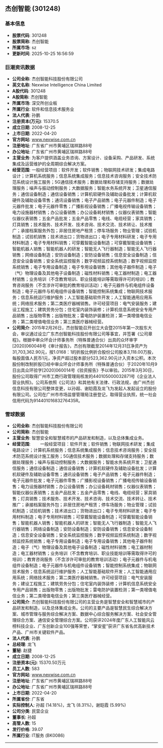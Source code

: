 ## 杰创智能 (301248)

### 基本信息

- **股票代码**: 301248
- **股票简称**: 杰创智能
- **所属市场**: sz
- **更新时间**: 2025-10-25 16:56:59

### 巨潮资讯数据

- **公司全称**: 杰创智能科技股份有限公司
- **英文名称**: Nexwise Intelligence China Limited
- **A股代码**: 301248
- **A股简称**: 杰创智能
- **所属市场**: 深交所创业板
- **所属行业**: 软件和信息技术服务业
- **法人代表**: 孙鹏
- **注册资本(万元)**: 15370.5
- **成立日期**: 2008-12-25
- **上市日期**: 2022-04-20
- **官方网站**: www.nexwise.com.cn
- **注册地址**: 广东省广州市黄埔区瑞祥路88号
- **办公地址**: 广东省广州市黄埔区瑞祥路88号
- **主营业务**: 为客户提供涵盖业务咨询、方案设计、设备采购、产品研发、系统集成及运营维护的全周期综合解决方案。
- **经营范围**: 一般经营项目：软件开发；软件销售；物联网技术研发；集成电路设计；计算机系统服务；信息系统集成服务；信息技术咨询服务；安全技术防范系统设计施工服务；5G通信技术服务；数据处理和存储支持服务；数据处理服务；噪声与振动控制服务；大数据服务；智能水务系统开发；卫星通信服务；通信设备制造；通信设备销售；计算机软硬件及辅助设备批发；计算机软硬件及辅助设备零售；通讯设备销售；电子产品销售；电子元器件制造；电子元器件批发；电子元器件零售；广播影视设备销售；广播电视传输设备销售；电力设施器材销售；办公设备销售；办公设备耗材销售；仪器仪表销售；智能仪器仪表销售；五金产品批发；五金产品零售；电线、电缆经营；家具销售；灯具销售；技术服务、技术开发、技术咨询、技术交流、技术转让、技术推广；承接档案服务外包；非居住房地产租赁；停车场服务；物业管理；试验机制造；试验机销售；技术进出口；货物进出口；电子专用材料研发；电子专用材料制造；电子专用材料销售；可穿戴智能设备制造；可穿戴智能设备销售；智能机器人销售；智能机器人的研发；智能无人飞行器制造；智能无人飞行器销售；网络设备制造；安防设备制造；安防设备销售；信息安全设备制造；信息安全设备销售；安全系统监控服务；数字视频监控系统制造；数字视频监控系统销售；电子专用设备制造；电子专用设备销售；其他电子器件制造；电子（气）物理设备及其他电子设备制造；磁性材料销售；电工器材制造；电工器材销售；业务培训（不含教育培训、职业技能培训等需取得许可的培训）；教育咨询服务（不含涉许可审批的教育培训活动）；电子元器件与机电组件设备制造；电子元器件与机电组件设备销售；智能控制系统集成；物联网技术服务；信息系统运行维护服务；人工智能基础软件开发；人工智能通用应用系统；网络技术服务；第二类医疗器械销售。许可经营项目：电气安装服务；建设工程施工；建筑劳务分包；住宅室内装饰装修；计算机信息系统安全专用产品销售；出版物零售；出版物批发；雷电防护装置检测；第一类增值电信业务；第二类增值电信业务；第三类医疗器械经营。
- **公司简介**: 2015年2月26日，杰创智能召开创立大会暨2015年第一次股东大会，审议通过设立广东杰创智能科技股份有限公司等事宜，并签署《公司章程》。根据中审众环会计师事务所（特殊普通合伙）出具的众环审字[2020]060048号《审计报告》，杰创有限截至2014年12月31日净资产为31,703,362.90元，按1.0168：1的折股比例折合股份公司股本3,118.00万股，每股面值人民币1元，净资产超过股本部分523,362.90元计入资本公积。本次股份制改制折股已经中审众环会计师事务所（特殊普通合伙）于2020年10月9日出具众环验字[2020]060014号《验资报告》予以审验。2015年3月30日，股份公司取得广州市工商行政管理局核发的440105000032871号《企业法人营业执照》。公司系依照《公司法》和其他有关法律、行政法规，由广州杰创信息科技有限公司整体变更，以孙超、谢皑霞及龙飞为发起人发起设立的股份有限公司。公司在广州市市场监督管理局注册登记，取得营业执照，统一社会信用代码为91440101683276435R。

### 雪球数据

- **公司全称**: 杰创智能科技股份有限公司
- **公司简称**: 杰创智能
- **主营业务**: 智慧安全和智慧城市的产品研发和制造，以及总体集成业务。
- **经营范围**: 　　一般经营项目：软件开发；软件销售；物联网技术研发；集成电路设计；计算机系统服务；信息系统集成服务；信息技术咨询服务；安全技术防范系统设计施工服务；5G通信技术服务；数据处理和存储支持服务；数据处理服务；噪声与振动控制服务；大数据服务；智能水务系统开发；卫星通信服务；通信设备制造；通信设备销售；计算机软硬件及辅助设备批发；计算机软硬件及辅助设备零售；通讯设备销售；电子产品销售；电子元器件制造；电子元器件批发；电子元器件零售；广播影视设备销售；广播电视传输设备销售；电力设施器材销售；办公设备销售；办公设备耗材销售；仪器仪表销售；智能仪器仪表销售；五金产品批发；五金产品零售；电线、电缆经营；家具销售；灯具销售；技术服务、技术开发、技术咨询、技术交流、技术转让、技术推广；承接档案服务外包；非居住房地产租赁；停车场服务；物业管理；试验机制造；试验机销售；技术进出口；货物进出口；电子专用材料研发；电子专用材料制造；电子专用材料销售；可穿戴智能设备制造；可穿戴智能设备销售；智能机器人销售；智能机器人的研发；智能无人飞行器制造；智能无人飞行器销售；网络设备制造；安防设备制造；安防设备销售；信息安全设备制造；信息安全设备销售；安全系统监控服务；数字视频监控系统制造；数字视频监控系统销售；电子专用设备制造；电子专用设备销售；其他电子器件制造；电子（气）物理设备及其他电子设备制造；磁性材料销售；电工器材制造；电工器材销售；业务培训（不含教育培训、职业技能培训等需取得许可的培训）；教育咨询服务（不含涉许可审批的教育培训活动）；电子元器件与机电组件设备制造；电子元器件与机电组件设备销售；智能控制系统集成；物联网技术服务；信息系统运行维护服务；人工智能基础软件开发；人工智能通用应用系统；网络技术服务；第二类医疗器械销售。许可经营项目：电气安装服务；建设工程施工；建筑劳务分包；住宅室内装饰装修；计算机信息系统安全专用产品销售；出版物零售；出版物批发；雷电防护装置检测；第一类增值电信业务；第二类增值电信业务；第三类医疗器械经营。
- **公司简介**: 杰创智能科技股份有限公司的主营业务是智慧安全和智慧城市的产品研发和制造，以及总体集成业务。公司的主要产品是智慧民生综合解决方案、城市管理与服务综合解决方案、数据中心综合服务解决方案、社会安全管理综合方案、通信安全管理综合方案。公司获评2024年度广东人工智能风云榜科技企业、广东创新企业100强等荣誉，“掌安星”获评广东省名优高新技术产品、广州市关键软件产品。
- **法人代表**: 孙鹏
- **总经理**: 龙飞
- **董秘**: 赵捷
- **成立日期**: 2008-12-25
- **注册资本(元)**: 15370.50万元
- **员工人数**: 583
- **官方网站**: www.nexwise.com.cn
- **注册地址**: 广东省广州市黄埔区瑞祥路88号
- **办公地址**: 广东省广州市黄埔区瑞祥路88号
- **上市日期**: 2022-04-20
- **所属省份**: 广东省
- **实际控制人**: 孙超 (14.18%)，龙飞 (8.31%)，谢皑霞 (5.99%)
- **公司分类**: 民营企业
- **董事长**: 孙超
- **高管人数**: 15
- **发行价格**: 39.07
- **所属行业**: IT服务 (BK0086)

---